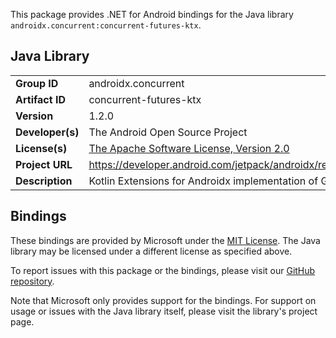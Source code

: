 This package provides .NET for Android bindings for the Java library `androidx.concurrent:concurrent-futures-ktx`.

## Java Library

| | |
|-|-|
| **Group ID** | androidx.concurrent |
| **Artifact ID** | concurrent-futures-ktx |
| **Version** | 1.2.0 |
| **Developer(s)** | The Android Open Source Project |
| **License(s)** | [The Apache Software License, Version 2.0](http://www.apache.org/licenses/LICENSE-2.0.txt) |
| **Project URL** | https://developer.android.com/jetpack/androidx/releases/concurrent#1.2.0 |
| **Description** | Kotlin Extensions for Androidx implementation of Guava&#x27;s ListenableFuture |

## Bindings

These bindings are provided by Microsoft under the [MIT License](https://opensource.org/licenses/MIT). The Java
library may be licensed under a different license as specified above.

To report issues with this package or the bindings, please visit our [GitHub repository](https://aka.ms/android-libraries).

Note that Microsoft only provides support for the bindings. For support on
usage or issues with the Java library itself, please visit the library's project page.
